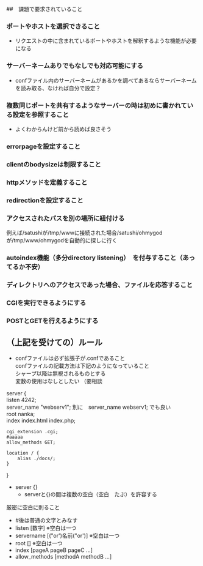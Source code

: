 ##　課題で要求されていること

### ポートやホストを選択できること  
- リクエストの中に含まれているポートやホストを解釈するような機能が必要になる  

### サーバーネームありでもなしでも対応可能にする  
- confファイル内のサーバーネームがあるかを調べてあるならサーバーネームを読み取る、なければ自分で設定？  
  
### 複数同じポートを共有するようなサーバーの時は初めに書かれている設定を参照すること  
- よくわからんけど前から読めば良さそう  
  
### errorpageを設定すること  
  
### clientのbodysizeは制限すること  
  
### httpメソッドを定義すること  
  
### redirectionを設定すること  
  
### アクセスされたパスを別の場所に紐付ける  
例えば/satushiが/tmp/wwwに接続された場合/satushi/ohmygodが/tmp/www/ohmygodを自動的に探しに行く  
  
### autoindex機能（多分directory listening）　を付与すること（あってるか不安）  
  
### ディレクトリへのアクセスであった場合、ファイルを応答すること  
  
### CGIを実行できるようにする  
  
### POSTとGETを行えるようにする  
  
## （上記を受けての）ルール
- confファイルは必ず拡張子が.confであること  
confファイルの記載方法は下記のようになっていること  
シャープ以降は無視されるものとする  
変数の使用はなしとしたい  （要相談
  
server \{  
    listen 4242;  
    server_name "webserv1";  別に　server_name webserv1; でも良い  
	root nanka;  
    index index.html index.php;  
  
    cgi_extension .cgi;  
    #aaaaa  
    allow_methods GET;  
  
    location / {  
        alias ./docs/;  
    }  
\}  
  
* server {}  
	* serverと{}の間は複数の空白（空白　たぶ）を許容する  
  
厳密に空白に則ること  
* \#後は普通の文字とみなす  
* listen \[数字\] ※空白は一つ  
* servername \[("or')名前("or')\] ※空白は一つ  
* root [] ※空白は一つ  
* index [pageA pageB pageC ...]  
* allow_methods [methodA methodB ...]  

